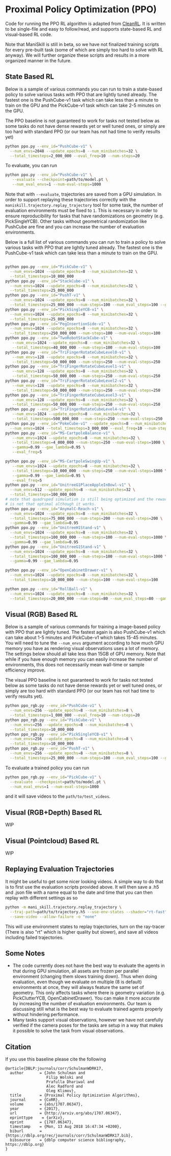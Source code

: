 # Proximal Policy Optimization (PPO)

Code for running the PPO RL algorithm is adapted from [CleanRL](https://github.com/vwxyzjn/cleanrl/). It is written to be single-file and easy to follow/read, and supports state-based RL and visual-based RL code.

Note that ManiSkill is still in beta, so we have not finalized training scripts for every pre-built task (some of which are simply too hard to solve with RL anyway). We will further organize these scripts and results in a more organized manner in the future.


## State Based RL

Below is a sample of various commands you can run to train a state-based policy to solve various tasks with PPO that are lightly tuned already. The fastest one is the PushCube-v1 task which can take less than a minute to train on the GPU and the PickCube-v1 task which can take 2-5 minutes on the GPU.

The PPO baseline is not guaranteed to work for tasks not tested below as some tasks do not have dense rewards yet or well tuned ones, or simply are too hard with standard PPO (or our team has not had time to verify results yet)


```bash
python ppo.py --env_id="PushCube-v1" \
  --num_envs=2048 --update_epochs=8 --num_minibatches=32 \
  --total_timesteps=2_000_000 --eval_freq=10 --num-steps=20
```

To evaluate, you can run
```bash
python ppo.py --env_id="PushCube-v1" \
   --evaluate --checkpoint=path/to/model.pt \
   --num_eval_envs=1 --num-eval-steps=1000
```

Note that with `--evaluate`, trajectories are saved from a GPU simulation. In order to support replaying these trajectories correctly with the `maniskill.trajectory.replay_trajectory` tool for some task, the number of evaluation environments must be fixed to `1`. This is necessary in order to ensure reproducibility for tasks that have randomizations on geometry (e.g. PickSingleYCB). Other tasks without geometrical randomization like PushCube are fine and you can increase the number of evaluation environments. 


Below is a full list of various commands you can run to train a policy to solve various tasks with PPO that are lightly tuned already. The fastest one is the PushCube-v1 task which can take less than a minute to train on the GPU.

```bash

python ppo.py --env_id="PickCube-v1" \
  --num_envs=1024 --update_epochs=8 --num_minibatches=32 \
  --total_timesteps=10_000_000
python ppo.py --env_id="StackCube-v1" \
  --num_envs=1024 --update_epochs=8 --num_minibatches=32 \
  --total_timesteps=25_000_000
python ppo.py --env_id="PushT-v1" \
  --num_envs=1024 --update_epochs=8 --num_minibatches=32 \
  --total_timesteps=25_000_000 --num-steps=100 --num_eval_steps=100 --gamma=0.99
python ppo.py --env_id="PickSingleYCB-v1" \
  --num_envs=1024 --update_epochs=8 --num_minibatches=32 \
  --total_timesteps=25_000_000
python ppo.py --env_id="PegInsertionSide-v1" \
  --num_envs=1024 --update_epochs=8 --num_minibatches=32 \
  --total_timesteps=250_000_000 --num-steps=100 --num-eval-steps=100
python ppo.py --env_id="TwoRobotStackCube-v1" \
   --num_envs=1024 --update_epochs=8 --num_minibatches=32 \
   --total_timesteps=40_000_000 --num-steps=100 --num-eval-steps=100
python ppo.py --env_id="TriFingerRotateCubeLevel0-v1" \
   --num_envs=128 --update_epochs=8 --num_minibatches=32 \
   --total_timesteps=50_000_000 --num-steps=250 --num-eval-steps=250
python ppo.py --env_id="TriFingerRotateCubeLevel1-v1" \
   --num_envs=128 --update_epochs=8 --num_minibatches=32 \
   --total_timesteps=50_000_000 --num-steps=250 --num-eval-steps=250
python ppo.py --env_id="TriFingerRotateCubeLevel2-v1" \
   --num_envs=128 --update_epochs=8 --num_minibatches=32 \
   --total_timesteps=50_000_000 --num-steps=250 --num-eval-steps=250
python ppo.py --env_id="TriFingerRotateCubeLevel3-v1" \
   --num_envs=128 --update_epochs=8 --num_minibatches=32 \
   --total_timesteps=50_000_000 --num-steps=250 --num-eval-steps=250
python ppo.py --env_id="TriFingerRotateCubeLevel4-v1" \
   --num_envs=1024 --update_epochs=8 --num_minibatches=32 \
   --total_timesteps=500_000_000 --num-steps=250 --num-eval-steps=250
python ppo.py --env_id="PokeCube-v1" --update_epochs=8 --num_minibatches=32 \
  --num_envs=1024 --total_timesteps=3_000_000 --eval_freq=10 --num-steps=20
python ppo.py --env_id="MS-CartpoleBalance-v1" \
   --num_envs=1024 --update_epochs=8 --num_minibatches=32 \
   --total_timesteps=4_000_000 --num-steps=250 --num-eval-steps=1000 \
   --gamma=0.99 --gae_lambda=0.95 \
   --eval_freq=5

python ppo.py --env_id="MS-CartpoleSwingUp-v1" \
   --num_envs=1024 --update_epochs=8 --num_minibatches=32 \
   --total_timesteps=10_000_000 --num-steps=250 --num-eval-steps=1000 \
   --gamma=0.99 --gae_lambda=0.95 \
   --eval_freq=5
python ppo.py --env_id="UnitreeG1PlaceAppleInBowl-v1" \
  --num_envs=512 --update_epochs=8 --num_minibatches=32 \
  --total_timesteps=100_000_000
# note that quadruped simulation is still being optimized and the reward function for this task
# is not that optimal although it works.
python ppo.py --env_id="AnymalC-Reach-v1" \
  --num_envs=1024 --update_epochs=8 --num_minibatches=32 \
  --total_timesteps=75_000_000 --num-steps=200 --num-eval-steps=200 \
  --gamma=0.99 --gae_lambda=0.95
python ppo.py --env_id="UnitreeH1Stand-v1" \
  --num_envs=1024 --update_epochs=8 --num_minibatches=32 \
  --total_timesteps=100_000_000 --num-steps=100 --num-eval-steps=1000 \
  --gamma=0.99 --gae_lambda=0.95
python ppo.py --env_id="UnitreeG1Stand-v1" \
  --num_envs=1024 --update_epochs=8 --num_minibatches=32 \
  --total_timesteps=100_000_000 --num-steps=100 --num-eval-steps=1000 \
  --gamma=0.99 --gae_lambda=0.95

python ppo.py --env_id="OpenCabinetDrawer-v1" \
  --num_envs=1024 --update_epochs=8 --num_minibatches=32 \
  --total_timesteps=10_000_000 --num-steps=100 --num-eval-steps=100   

python ppo.py --env_id="RollBall-v1" \
  --num_envs=1024 --update_epochs=8 --num_minibatches=32 \
  --total_timesteps=20_000_000 --num-steps=80 --num_eval_steps=80 --gamma=0.95
```

## Visual (RGB) Based RL

Below is a sample of various commands for training a image-based policy with PPO that are lightly tuned. The fastest again is also PushCube-v1 which can take about 1-5 minutes and PickCube-v1 which takes 15-45 minutes. You will need to tune the `--num_envs` argument according to how much GPU memory you have as rendering visual observations uses a lot of memory. The settings below should all take less than 15GB of GPU memory. Note that while if you have enough memory you can easily increase the number of environments, this does not necessarily mean wall-time or sample efficiency improve.

The visual PPO baseline is not guaranteed to work for tasks not tested below as some tasks do not have dense rewards yet or well tuned ones, or simply are too hard with standard PPO (or our team has not had time to verify results yet).



```bash
python ppo_rgb.py --env_id="PushCube-v1" \
  --num_envs=256 --update_epochs=8 --num_minibatches=8 \
  --total_timesteps=1_000_000 --eval_freq=10 --num-steps=20
python ppo_rgb.py --env_id="PickCube-v1" \
  --num_envs=256 --update_epochs=8 --num_minibatches=8 \
  --total_timesteps=10_000_000
python ppo_rgb.py --env_id="PickSingleYCB-v1" \
  --num_envs=256 --update_epochs=8 --num_minibatches=8 \
  --total_timesteps=10_000_000
python ppo_rgb.py --env_id="PushT-v1" \
  --num_envs=256 --update_epochs=8 --num_minibatches=8 \
  --total_timesteps=25_000_000 --num-steps=100 --num_eval_steps=100 --gamma=0.99
```

To evaluate a trained policy you can run

```bash
python ppo_rgb.py --env_id="PickCube-v1" \
  --evaluate --checkpoint=path/to/model.pt \
  --num_eval_envs=1 --num-eval-steps=1000
```

and it will save videos to the `path/to/test_videos`.

## Visual (RGB+Depth) Based RL

WIP

## Visual (Pointcloud) Based RL

WIP

## Replaying Evaluation Trajectories

It might be useful to get some nicer looking videos. A simple way to do that is to first use the evaluation scripts provided above. It will then save a .h5 and .json file with a name equal to the date and time that you can then replay with different settings as so

```bash
python -m mani_skill.trajectory.replay_trajectory \
  --traj-path=path/to/trajectory.h5 --use-env-states --shader="rt-fast" \
  --save-video --allow-failure -o "none"
```

This will use environment states to replay trajectories, turn on the ray-tracer (There is also "rt" which is higher quality but slower), and save all videos including failed trajectories.

## Some Notes

- The code currently does not have the best way to evaluate the agents in that during GPU simulation, all assets are frozen per parallel environment (changing them slows training down). Thus when doing evaluation, even though we evaluate on multiple (8 is default) environments at once, they will always feature the same set of geometry. This only affects tasks where there is geometry variation (e.g. PickClutterYCB, OpenCabinetDrawer). You can make it more accurate by increasing the number of evaluation environments. Our team is discussing still what is the best way to evaluate trained agents properly without hindering performance.
- Many tasks support visual observations, however we have not carefully verified if the camera poses for the tasks are setup in a way that makes it possible to solve the task from visual observations.

## Citation

If you use this baseline please cite the following
```
@article{DBLP:journals/corr/SchulmanWDRK17,
  author       = {John Schulman and
                  Filip Wolski and
                  Prafulla Dhariwal and
                  Alec Radford and
                  Oleg Klimov},
  title        = {Proximal Policy Optimization Algorithms},
  journal      = {CoRR},
  volume       = {abs/1707.06347},
  year         = {2017},
  url          = {http://arxiv.org/abs/1707.06347},
  eprinttype    = {arXiv},
  eprint       = {1707.06347},
  timestamp    = {Mon, 13 Aug 2018 16:47:34 +0200},
  biburl       = {https://dblp.org/rec/journals/corr/SchulmanWDRK17.bib},
  bibsource    = {dblp computer science bibliography, https://dblp.org}
}
```